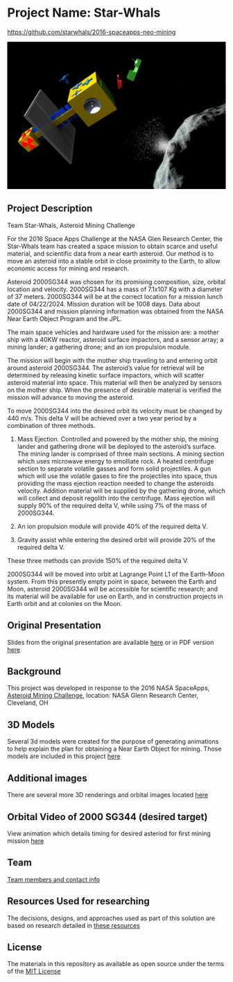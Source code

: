 # Project Name: Star-Whals
https://github.com/starwhals/2016-spaceapps-neo-mining

![Rendered image of Satellite](images/mission_landing.png "Rendered image of Satellite with Drone and Launcher deploying")


## Project Description
Team Star-Whals, 
Asteroid Mining Challenge

For the 2016 Space Apps Challenge at the NASA Glen Research Center, the Star-Whals team has created a space mission to obtain scarce and useful material, and scientific data from a near earth asteroid.  Our method is to move an asteroid into a stable orbit in close proximity to the Earth, to allow economic access for mining and research.

Asteroid 2000SG344 was chosen for its promising composition, size, orbital location and velocity.  2000SG344 has a mass of 7.1x107 Kg with a diameter of 37 meters.  2000SG344 will be at the correct location for a mission lunch date of 04/22/2024.  Mission duration will be 1008 days.   Data about 2000SG344 and mission planning information was obtained from the NASA Near Earth Object Program and the JPL.

The main space vehicles and hardware used for the mission are:  a mother ship with a 40KW reactor, asteroid surface impactors, and a sensor array; a mining lander; a gathering drone; and an ion propulsion module. 

The mission will begin with the mother ship traveling to and entering orbit around asteroid 2000SG344.  The asteroid’s value for retrieval will be determined by releasing kinetic surface impactors, which will scatter asteroid material into space.  This material will then be analyzed by sensors on the mother ship.  When the presence of desirable material is verified the mission will advance to moving the asteroid.

To move 2000SG344 into the desired orbit its velocity must be changed by 440 m/s.  This delta V will be achieved over a two year period by a combination of three methods.

1) Mass Ejection.  Controlled and powered by the mother ship, the mining lander and gathering drone will be deployed to the asteroid’s surface.   The mining lander is comprised of three main sections.  A mining section which uses microwave energy to emolliate rock.  A heated centrifuge section to separate volatile gasses and form solid projectiles.  A gun which will use the volatile gases to fire the projectiles into space, thus providing the mass ejection reaction needed to change the asteroids velocity.  Addition material will be supplied by the gathering drone, which will collect and deposit regolith into the centrifuge.  Mass ejection will supply 90% of the required delta V, while using 7% of the mass of 2000SG344.

2) An ion propulsion module will provide 40% of the required delta V.

3) Gravity assist while entering the desired orbit will provide 20% of the required delta V.

These three methods can provide 150% of the required delta V.

2000SG344 will be moved into orbit at Lagrange Point L1 of the Earth-Moon system.  From this presently empty point in space, between the Earth and Moon, asteroid 2000SG344 will be accessible for scientific research; and its material will be available for use on Earth, and in construction projects in Earth orbit and at colonies on the Moon.




## Original Presentation
Slides from the original presentation are available [here](STARWAHL.pptx) or in PDF version [here](STARWAHL.pdf)

## Background
This project was developed in response to the 2016 NASA SpaceApps, [Asteroid Mining Challenge](https://2016.spaceappschallenge.org/challenges/solar-system/asteroid-mining), location: NASA Glenn Research Center, Cleveland, OH

## 3D Models
Several 3d models were created for the purpose of generating animations to help explain the plan for obtaining a Near Earth Object for mining.  Those models are included in this project [here](MODELS.md)

## Additional images
There are several more 3D renderings and orbital images located [here](IMAGES.md)

## Orbital Video of 2000 SG344 (desired target)
View animation which details timing for desired asteriod for first mining mission [here](videos/orbit_video.mp4)

## Team
[Team members and contact info](TEAM.md)

## Resources Used for researching
The decisions, designs, and approaches used as part of this solution are based on research detailed in [these resources](RESOURCES-USED.md)

## License

The materials in this repository as available as open source under the terms of the [MIT License](license.md)
